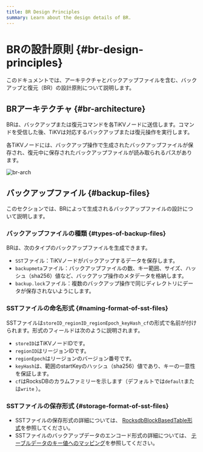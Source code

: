 ```yaml
---
title: BR Design Principles
summary: Learn about the design details of BR.
---
```


# BRの設計原則 {#br-design-principles}

このドキュメントでは、アーキテクチャとバックアップファイルを含む、バックアップと復元（BR）の設計原則について説明します。

## BRアーキテクチャ {#br-architecture}

BRは、バックアップまたは復元コマンドを各TiKVノードに送信します。コマンドを受信した後、TiKVは対応するバックアップまたは復元操作を実行します。

各TiKVノードには、バックアップ操作で生成されたバックアップファイルが保存され、復元中に保存されたバックアップファイルが読み取られるパスがあります。

![br-arch](/media/br-arch.png)

## バックアップファイル {#backup-files}

このセクションでは、BRによって生成されるバックアップファイルの設計について説明します。

### バックアップファイルの種類 {#types-of-backup-files}

BRは、次のタイプのバックアップファイルを生成できます。

-   `SST`ファイル：TiKVノードがバックアップするデータを保存します。
-   `backupmeta`ファイル：バックアップファイルの数、キー範囲、サイズ、ハッシュ（sha256）値など、バックアップ操作のメタデータを格納します。
-   `backup.lock`ファイル：複数のバックアップ操作で同じディレクトリにデータが保存されないようにします。

### SSTファイルの命名形式 {#naming-format-of-sst-files}

SSTファイルは`storeID_regionID_regionEpoch_keyHash_cf`の形式で名前が付けられます。形式のフィールドは次のように説明されます。

-   `storeID`はTiKVノードIDです。
-   `regionID`はリージョンIDです。
-   `regionEpoch`はリージョンのバージョン番号です。
-   `keyHash`は、範囲のstartKeyのハッシュ（sha256）値であり、キーの一意性を保証します。
-   `cf`はRocksDBのカラムファミリーを示します（デフォルトでは`default`または`write` ）。

### SSTファイルの保存形式 {#storage-format-of-sst-files}

-   SSTファイルの保存形式の詳細については、 [RocksdbBlockBasedTable形式](https://github.com/facebook/rocksdb/wiki/Rocksdb-BlockBasedTable-Format)を参照してください。
-   SSTファイルのバックアップデータのエンコード形式の詳細については、 [テーブルデータのキー値へのマッピング](/tidb-computing.md#mapping-of-table-data-to-key-value)を参照してください。
